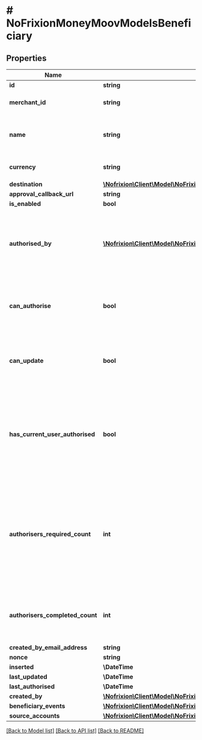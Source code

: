 # # NoFrixionMoneyMoovModelsBeneficiary

## Properties

Name | Type | Description | Notes
------------ | ------------- | ------------- | -------------
**id** | **string** |  | [optional]
**merchant_id** | **string** | Gets or Sets the merchant id. | [optional]
**name** | **string** | The descriptive name for the beneficiary. |
**currency** | **string** | Gets or Sets the currency. |
**destination** | [**\Nofrixion\Client\Model\NoFrixionMoneyMoovModelsCounterparty**](NoFrixionMoneyMoovModelsCounterparty.md) |  | [optional]
**approval_callback_url** | **string** |  | [optional]
**is_enabled** | **bool** |  | [optional]
**authorised_by** | [**\Nofrixion\Client\Model\NoFrixionMoneyMoovModelsUserMinimal[]**](NoFrixionMoneyMoovModelsUserMinimal.md) | A list of users who have successfully authorised the latest version of the beneficiary. | [optional]
**can_authorise** | **bool** | True if the beneficiary can be authorised by the user who loaded it. | [optional]
**can_update** | **bool** | True if the beneficiary can be updated by the user who loaded it. | [optional]
**has_current_user_authorised** | **bool** | True if the beneficiary was loaded for a user and that user has already authorised the latest version of the beneficiary. | [optional]
**authorisers_required_count** | **int** | The number of authorisers required for this beneficiary. Is determined by business settings  on the source account and/or merchant. | [optional]
**authorisers_completed_count** | **int** | The number of distinct authorisers that have authorised the beneficiary. | [optional]
**created_by_email_address** | **string** |  | [optional]
**nonce** | **string** |  | [optional]
**inserted** | **\DateTime** |  | [optional]
**last_updated** | **\DateTime** |  | [optional]
**last_authorised** | **\DateTime** |  | [optional]
**created_by** | [**\Nofrixion\Client\Model\NoFrixionMoneyMoovModelsUser**](NoFrixionMoneyMoovModelsUser.md) |  | [optional]
**beneficiary_events** | [**\Nofrixion\Client\Model\NoFrixionMoneyMoovModelsBeneficiaryEvent[]**](NoFrixionMoneyMoovModelsBeneficiaryEvent.md) |  | [optional]
**source_accounts** | [**\Nofrixion\Client\Model\NoFrixionMoneyMoovModelsPaymentAccount[]**](NoFrixionMoneyMoovModelsPaymentAccount.md) |  | [optional]

[[Back to Model list]](../../README.md#models) [[Back to API list]](../../README.md#endpoints) [[Back to README]](../../README.md)
